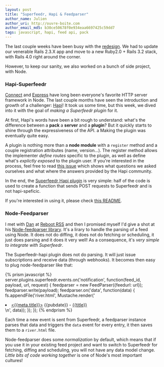 ```yaml
---
layout: post
title: "Superfeedr, Hapi & Feedparser"
author_name: Julien
author_uri: http://ouvre-boite.com
author_email_md5: b30ce50678f0e934eaa6697425c59dd7
tags: javascript, hapi, feed api, pack
---
```


The last couple weeks have been busy with the [redesign](http://blog.superfeedr.com/survey-redesign/). We had to update our venerable Rails 2.3.X app and move to a new Ruby2.0 + Rails 3.2 stack, with Rails 4.0 right around the corner.

However, to keep our sanity, we also worked on a bunch of side project, with Node. 

### Hapi-Superfeedr

[Connect](https://github.com/senchalabs/connect#readme) and [Express](http://expressjs.com/) have long been everyone's favorite HTTP server framework in Node. The last couple months have seen the introduction and growth of a challenger: [Hapi](http://hapijs.com/)! It took us some time, but this week, we dived into it with the goal of *making a Superfeedr plugin* for it.

At first, Hapi's words have been a bit rough to understand: what's the difference between a **pack** a **server** and a **plugin**? But it quickly starts to shine through the expressiveness of the API. a
Making the plugin was eventually quite easy. 

A plugin is nothing more than a **node module** with a `register` method and a couple registration attributes (name, version...). The register method allows the implementer *define routes* specific to the plugin, as well as define what's *explictly exposed* to the plugin user. If you're interested in the process, feel free to read [this issue](https://github.com/hapijs/discuss/issues/1) which shows what questions we asked ourselves and what where the answers provided by the Hapi community.

In the end, the [Superfeedr Hapi plugin](https://github.com/superfeedr/superfeedr-hapi) is very simple: half of the code is used to create a function that sends POST requests to Superfeedr and is not hapi-speficic.

If you're interested in using it, please check [this README](https://github.com/superfeedr/superfeedr-hapi).

### Node-Feedparser

I met with [Dan](http://yabfog.com/blog/) at [Reboot RSS](https://github.com/Reboot-RSS/reboot-rss) and then I promised myself I'd give a shot at his [Node-feedparser library](https://github.com/danmactough/node-feedparser). It's a lirary to handle the parsing of a feed using Node. It does not do diffing, it does not do fetching or scheduling, it just does parsing and it does it very well! As a consequence, it's *very simple to integrate with Superfeedr*.

The Superfeedr-hapi plugin does not do parsing. It will just issue subscriptions and receive data (through webhooks). It becomes then easy to plug node-feedparser like that:

{% prism javascript %}  
server.plugins.superfeedr.events.on('notification', function(feed_id, payload, url, request) {
  feedparser = new FeedParser({feedurl: url});
  feedparser.write(payload);
  feedparser.on('data', function(data) {
    fs.appendFile('river.html', Mustache.render('<li><a href="{{meta.link}}"><{{meta.title}}></a> {{pubdate}} - <a href="{{link}}">{{title}}</a></li>\n', data));
  });
});
{% endprism %}

Each time a new event is sent from Superfeedr, a feedparser instance parses that data and triggers the `data` event for every entry, it then saves them to a `river.html` file.

Node-feedparser does some *normalization* by default, which means that if you use it in your existing feed project and want to switch to Superfeedr for fetching, diffing and scheduling, you will not have any data model change. *Little bits of code working together* is one of Node's most important cultures!




